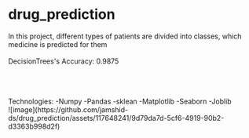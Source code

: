 # drug_prediction
In this project, different types of patients are divided into classes, which medicine is predicted for them
<br>
<br>
DecisionTrees's Accuracy:  0.9875

<br>
<br>
<br>
Technologies:
-Numpy
-Pandas
-sklean
-Matplotlib
-Seaborn
-Joblib
<br>
![image](https://github.com/jamshid-ds/drug_prediction/assets/117648241/9d79da7d-5cf6-4919-90b2-d3363b998d2f)
